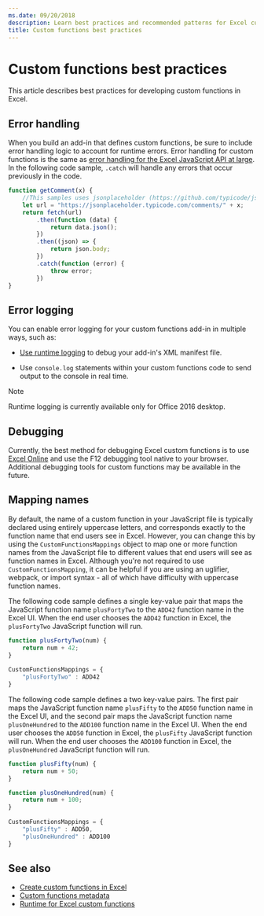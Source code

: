 ```yaml
---
ms.date: 09/20/2018
description: Learn best practices and recommended patterns for Excel custom functions.
title: Custom functions best practices
---
```


# Custom functions best practices

This article describes best practices for developing custom functions in Excel.

## Error handling

When you build an add-in that defines custom functions, be sure to include error handling logic to account for runtime errors. Error handling for custom functions is the same as [error handling for the Excel JavaScript API at large](excel-add-ins-error-handling.md). In the following code sample, `.catch` will handle any errors that occur previously in the code.

```js
function getComment(x) {
    //This samples uses jsonplaceholder (https://github.com/typicode/jsonplaceholder) for educational purposes only.
    let url = "https://jsonplaceholder.typicode.com/comments/" + x;
    return fetch(url)
        .then(function (data) {
            return data.json();
        })
        .then((json) => {
            return json.body;
        })
        .catch(function (error) {
            throw error;
        })
}
```

## Error logging

You can enable error logging for your custom functions add-in in multiple ways, such as: 

- [Use runtime logging](../testing/troubleshoot-manifest.md#use-runtime-logging-to-debug-your-add-in-manifest) to debug your add-in's XML manifest file. 

- Use `console.log` statements within your custom functions code to send output to the console in real time.

> [!NOTE]
> Runtime logging is currently available only for Office 2016 desktop.

## Debugging

Currently, the best method for debugging Excel custom functions is to use [Excel Online](https://www.office.com/launch/excel) and use the F12 debugging tool native to your browser. Additional debugging tools for custom functions may be available in the future.

## Mapping names

By default, the name of a custom function in your JavaScript file is typically declared using entirely uppercase letters, and corresponds exactly to the function name that end users see in Excel. However, you can change this by using the `CustomFunctionsMappings` object to map one or more function names from the JavaScript file to different values that end users will see as function names in Excel. Although you're not required to use `CustomFunctionsMapping`, it can be helpful if you are using an uglifier, webpack, or import syntax - all of which have difficulty with uppercase function names.
  
The following code sample defines a single key-value pair that maps the JavaScript function name `plusFortyTwo` to the `ADD42` function name in the Excel UI. When the end user chooses the `ADD42` function in Excel, the `plusFortyTwo` JavaScript function will run.

```js
function plusFortyTwo(num) {
    return num + 42;  
}  
  
CustomFunctionsMappings = {
    "plusFortyTwo" : ADD42
}
```

The following code sample defines a two key-value pairs. The first pair maps the JavaScript function name `plusFifty` to the `ADD50` function name in the Excel UI, and the second pair maps the JavaScript function name `plusOneHundred` to the `ADD100` function name in the Excel UI. When the end user chooses the `ADD50` function in Excel, the `plusFifty` JavaScript function will run. When the end user chooses the `ADD100` function in Excel, the `plusOneHundred` JavaScript function will run.

```js
function plusFifty(num) {
    return num + 50;  
} 

function plusOneHundred(num) {
    return num + 100;  
}  
  
CustomFunctionsMappings = {
    "plusFifty" : ADD50,  
    "plusOneHundred" : ADD100
}
 ```

 ## See also

* [Create custom functions in Excel](custom-functions-overview.md)
* [Custom functions metadata](custom-functions-json.md)
* [Runtime for Excel custom functions](custom-functions-runtime.md)